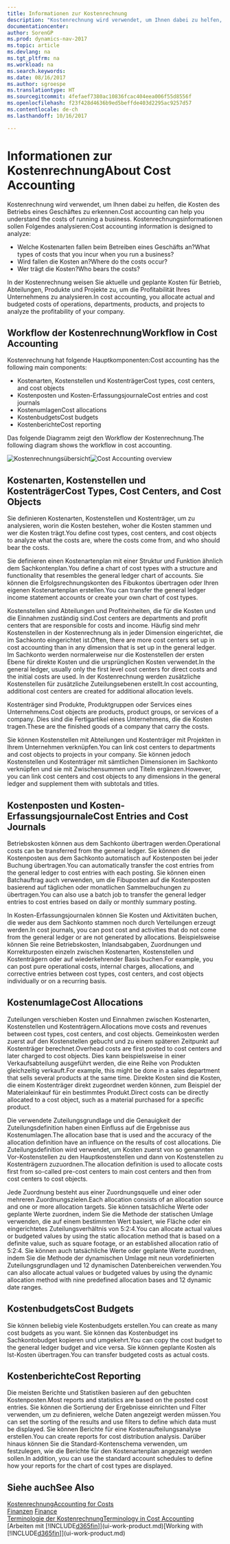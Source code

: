 ```yaml
---
title: Informationen zur Kostenrechnung
description: "Kostenrechnung wird verwendet, um Ihnen dabei zu helfen, die Kosten des Betriebs eines Geschäftes zu erkennen."
documentationcenter: 
author: SorenGP
ms.prod: dynamics-nav-2017
ms.topic: article
ms.devlang: na
ms.tgt_pltfrm: na
ms.workload: na
ms.search.keywords: 
ms.date: 08/16/2017
ms.author: sgroespe
ms.translationtype: HT
ms.sourcegitcommit: 4fefaef7380ac10836fcac404eea006f55d8556f
ms.openlocfilehash: f23f428d4636b9ed5beffde403d2295ac9257d57
ms.contentlocale: de-ch
ms.lasthandoff: 10/16/2017

---
```

# <a name="about-cost-accounting"></a><span data-ttu-id="158c1-103">Informationen zur Kostenrechnung</span><span class="sxs-lookup"><span data-stu-id="158c1-103">About Cost Accounting</span></span>
<span data-ttu-id="158c1-104">Kostenrechnung wird verwendet, um Ihnen dabei zu helfen, die Kosten des Betriebs eines Geschäftes zu erkennen.</span><span class="sxs-lookup"><span data-stu-id="158c1-104">Cost accounting can help you understand the costs of running a business.</span></span> <span data-ttu-id="158c1-105">Kostenrechnungsinformationen sollen Folgendes analysieren:</span><span class="sxs-lookup"><span data-stu-id="158c1-105">Cost accounting information is designed to analyze:</span></span>  

-   <span data-ttu-id="158c1-106">Welche Kostenarten fallen beim Betreiben eines Geschäfts an?</span><span class="sxs-lookup"><span data-stu-id="158c1-106">What types of costs that you incur when you run a business?</span></span>  
-   <span data-ttu-id="158c1-107">Wird fallen die Kosten an?</span><span class="sxs-lookup"><span data-stu-id="158c1-107">Where do the costs occur?</span></span>  
-   <span data-ttu-id="158c1-108">Wer trägt die Kosten?</span><span class="sxs-lookup"><span data-stu-id="158c1-108">Who bears the costs?</span></span>  

<span data-ttu-id="158c1-109">In der Kostenrechnung weisen Sie aktuelle und geplante Kosten für Betrieb, Abteilungen, Produkte und Projekte zu, um die Profitabilität Ihres Unternehmens zu analysieren.</span><span class="sxs-lookup"><span data-stu-id="158c1-109">In cost accounting, you allocate actual and budgeted costs of operations, departments, products, and projects to analyze the profitability of your company.</span></span>  

## <a name="workflow-in-cost-accounting"></a><span data-ttu-id="158c1-110">Workflow der Kostenrechnung</span><span class="sxs-lookup"><span data-stu-id="158c1-110">Workflow in Cost Accounting</span></span>  
<span data-ttu-id="158c1-111">Kostenrechnung hat folgende Hauptkomponenten:</span><span class="sxs-lookup"><span data-stu-id="158c1-111">Cost accounting has the following main components:</span></span>  

-   <span data-ttu-id="158c1-112">Kostenarten, Kostenstellen und Kostenträger</span><span class="sxs-lookup"><span data-stu-id="158c1-112">Cost types, cost centers, and cost objects</span></span>  
-   <span data-ttu-id="158c1-113">Kostenposten und Kosten-Erfassungsjournale</span><span class="sxs-lookup"><span data-stu-id="158c1-113">Cost entries and cost journals</span></span>  
-   <span data-ttu-id="158c1-114">Kostenumlagen</span><span class="sxs-lookup"><span data-stu-id="158c1-114">Cost allocations</span></span>  
-   <span data-ttu-id="158c1-115">Kostenbudgets</span><span class="sxs-lookup"><span data-stu-id="158c1-115">Cost budgets</span></span>
-   <span data-ttu-id="158c1-116">Kostenberichte</span><span class="sxs-lookup"><span data-stu-id="158c1-116">Cost reporting</span></span>  

<span data-ttu-id="158c1-117">Das folgende Diagramm zeigt den Workflow der Kostenrechnung.</span><span class="sxs-lookup"><span data-stu-id="158c1-117">The following diagram shows the workflow in cost accounting.</span></span>  

<span data-ttu-id="158c1-118">![Kostenrechnungsübersicht](media/costaccountingoverview.png "CostAccountingOverview")</span><span class="sxs-lookup"><span data-stu-id="158c1-118">![Cost Accounting overview](media/costaccountingoverview.png "CostAccountingOverview")</span></span>  

## <a name="cost-types-cost-centers-and-cost-objects"></a><span data-ttu-id="158c1-119">Kostenarten, Kostenstellen und Kostenträger</span><span class="sxs-lookup"><span data-stu-id="158c1-119">Cost Types, Cost Centers, and Cost Objects</span></span>  
<span data-ttu-id="158c1-120">Sie definieren Kostenarten, Kostenstellen und Kostenträger, um zu analysieren, worin die Kosten bestehen, woher die Kosten stammen und wer die Kosten trägt.</span><span class="sxs-lookup"><span data-stu-id="158c1-120">You define cost types, cost centers, and cost objects to analyze what the costs are, where the costs come from, and who should bear the costs.</span></span>  

<span data-ttu-id="158c1-121">Sie definieren einen Kostenartenplan mit einer Struktur und Funktion ähnlich dem Sachkontenplan.</span><span class="sxs-lookup"><span data-stu-id="158c1-121">You define a chart of cost types with a structure and functionality that resembles the general ledger chart of accounts.</span></span> <span data-ttu-id="158c1-122">Sie können die Erfolgsrechnungskonten des Fibukontos übertragen oder Ihren eigenen Kostenartenplan erstellen.</span><span class="sxs-lookup"><span data-stu-id="158c1-122">You can transfer the general ledger income statement accounts or create your own chart of cost types.</span></span>  

<span data-ttu-id="158c1-123">Kostenstellen sind Abteilungen und Profiteinheiten, die für die Kosten und die Einnahmen zuständig sind.</span><span class="sxs-lookup"><span data-stu-id="158c1-123">Cost centers are departments and profit centers that are responsible for costs and income.</span></span> <span data-ttu-id="158c1-124">Häufig sind mehr Kostenstellen in der Kostenrechnung als in jeder Dimension eingerichtet, die im Sachkonto eingerichtet ist.</span><span class="sxs-lookup"><span data-stu-id="158c1-124">Often, there are more cost centers set up in cost accounting than in any dimension that is set up in the general ledger.</span></span> <span data-ttu-id="158c1-125">Im Sachkonto werden normalerweise nur die Kostenstellen der ersten Ebene für direkte Kosten und die ursprünglichen Kosten verwendet.</span><span class="sxs-lookup"><span data-stu-id="158c1-125">In the general ledger, usually only the first level cost centers for direct costs and the initial costs are used.</span></span> <span data-ttu-id="158c1-126">In der Kostenrechnung werden zusätzliche Kostenstellen für zusätzliche Zuteilungsebenen erstellt.</span><span class="sxs-lookup"><span data-stu-id="158c1-126">In cost accounting, additional cost centers are created for additional allocation levels.</span></span>  

<span data-ttu-id="158c1-127">Kostenträger sind Produkte, Produktgruppen oder Services eines Unternehmens.</span><span class="sxs-lookup"><span data-stu-id="158c1-127">Cost objects are products, product groups, or services of a company.</span></span> <span data-ttu-id="158c1-128">Dies sind die Fertigartikel eines Unternehmens, die die Kosten tragen.</span><span class="sxs-lookup"><span data-stu-id="158c1-128">These are the finished goods of a company that carry the costs.</span></span>  

<span data-ttu-id="158c1-129">Sie können Kostenstellen mit Abteilungen und Kostenträger mit Projekten in Ihrem Unternehmen verknüpfen.</span><span class="sxs-lookup"><span data-stu-id="158c1-129">You can link cost centers to departments and cost objects to projects in your company.</span></span> <span data-ttu-id="158c1-130">Sie können jedoch Kostenstellen und Kostenträger mit sämtlichen Dimensionen im Sachkonto verknüpfen und sie mit Zwischensummen und Titeln ergänzen.</span><span class="sxs-lookup"><span data-stu-id="158c1-130">However, you can link cost centers and cost objects to any dimensions in the general ledger and supplement them with subtotals and titles.</span></span>  

## <a name="cost-entries-and-cost-journals"></a><span data-ttu-id="158c1-131">Kostenposten und Kosten-Erfassungsjournale</span><span class="sxs-lookup"><span data-stu-id="158c1-131">Cost Entries and Cost Journals</span></span>  
<span data-ttu-id="158c1-132">Betriebskosten können aus dem Sachkonto übertragen werden.</span><span class="sxs-lookup"><span data-stu-id="158c1-132">Operational costs can be transferred from the general ledger.</span></span> <span data-ttu-id="158c1-133">Sie können die Kostenposten aus dem Sachkonto automatisch auf Kostenposten bei jeder Buchung übertragen.</span><span class="sxs-lookup"><span data-stu-id="158c1-133">You can automatically transfer the cost entries from the general ledger to cost entries with each posting.</span></span> <span data-ttu-id="158c1-134">Sie können einen Batchauftrag auch verwenden, um die Fibuposten auf die Kostenposten basierend auf täglichen oder monatlichen Sammelbuchungen zu übertragen.</span><span class="sxs-lookup"><span data-stu-id="158c1-134">You can also use a batch job to transfer the general ledger entries to cost entries based on daily or monthly summary posting.</span></span>  

<span data-ttu-id="158c1-135">In Kosten-Erfassungsjournalen können Sie Kosten und Aktivitäten buchen, die weder aus dem Sachkonto stammen noch durch Verteilungen erzeugt werden.</span><span class="sxs-lookup"><span data-stu-id="158c1-135">In cost journals, you can post cost and activities that do not come from the general ledger or are not generated by allocations.</span></span> <span data-ttu-id="158c1-136">Beispielsweise können Sie reine Betriebskosten, Inlandsabgaben, Zuordnungen und Korrekturposten einzeln zwischen Kostenarten, Kostenstellen und Kostenträgern oder auf wiederkehrender Basis buchen.</span><span class="sxs-lookup"><span data-stu-id="158c1-136">For example, you can post pure operational costs, internal charges, allocations, and corrective entries between cost types, cost centers, and cost objects individually or on a recurring basis.</span></span>  

## <a name="cost-allocations"></a><span data-ttu-id="158c1-137">Kostenumlage</span><span class="sxs-lookup"><span data-stu-id="158c1-137">Cost Allocations</span></span>  
<span data-ttu-id="158c1-138">Zuteilungen verschieben Kosten und Einnahmen zwischen Kostenarten, Kostenstellen und Kostenträgern.</span><span class="sxs-lookup"><span data-stu-id="158c1-138">Allocations move costs and revenues between cost types, cost centers, and cost objects.</span></span> <span data-ttu-id="158c1-139">Gemeinkosten werden zuerst auf den Kostenstellen gebucht und zu einem späteren Zeitpunkt auf Kostenträger berechnet.</span><span class="sxs-lookup"><span data-stu-id="158c1-139">Overhead costs are first posted to cost centers and later charged to cost objects.</span></span> <span data-ttu-id="158c1-140">Dies kann beispielsweise in einer Verkaufsabteilung ausgeführt werden, die eine Reihe von Produkten gleichzeitig verkauft.</span><span class="sxs-lookup"><span data-stu-id="158c1-140">For example, this might be done in a sales department that sells several products at the same time.</span></span> <span data-ttu-id="158c1-141">Direkte Kosten sind die Kosten, die einem Kostenträger direkt zugeordnet werden können, zum Beispiel der Materialeinkauf für ein bestimmtes Produkt.</span><span class="sxs-lookup"><span data-stu-id="158c1-141">Direct costs can be directly allocated to a cost object, such as a material purchased for a specific product.</span></span>  

<span data-ttu-id="158c1-142">Die verwendete Zuteilungsgrundlage und die Genauigkeit der Zuteilungsdefinition haben einen Einfluss auf die Ergebnisse aus Kostenumlagen.</span><span class="sxs-lookup"><span data-stu-id="158c1-142">The allocation base that is used and the accuracy of the allocation definition have an influence on the results of cost allocations.</span></span> <span data-ttu-id="158c1-143">Die Zuteilungsdefinition wird verwendet, um Kosten zuerst von so genannten Vor-Kostenstellen zu den Hauptkostenstellen und dann von Kostenstellen zu Kostenträgern zuzuordnen.</span><span class="sxs-lookup"><span data-stu-id="158c1-143">The allocation definition is used to allocate costs first from so-called pre-cost centers to main cost centers and then from cost centers to cost objects.</span></span>  

<span data-ttu-id="158c1-144">Jede Zuordnung besteht aus einer Zuordnungsquelle und einer oder mehreren Zuordnungszielen.</span><span class="sxs-lookup"><span data-stu-id="158c1-144">Each allocation consists of an allocation source and one or more allocation targets.</span></span> <span data-ttu-id="158c1-145">Sie können tatsächliche Werte oder geplante Werte zuordnen, indem Sie die Methode der statischen Umlage verwenden, die auf einem bestimmten Wert basiert, wie Fläche oder ein eingerichtetes Zuteilungsverhältnis von 5:2:4.</span><span class="sxs-lookup"><span data-stu-id="158c1-145">You can allocate actual values or budgeted values by using the static allocation method that is based on a definite value, such as square footage, or an established allocation ratio of 5:2:4.</span></span> <span data-ttu-id="158c1-146">Sie können auch tatsächliche Werte oder geplante Werte zuordnen, indem Sie die Methode der dynamischen Umlage mit neun vordefinierten Zuteilungsgrundlagen und 12 dynamischen Datenbereichen verwenden.</span><span class="sxs-lookup"><span data-stu-id="158c1-146">You can also allocate actual values or budgeted values by using the dynamic allocation method with nine predefined allocation bases and 12 dynamic date ranges.</span></span>  

## <a name="cost-budgets"></a><span data-ttu-id="158c1-147">Kostenbudgets</span><span class="sxs-lookup"><span data-stu-id="158c1-147">Cost Budgets</span></span>  
<span data-ttu-id="158c1-148">Sie können beliebig viele Kostenbudgets erstellen.</span><span class="sxs-lookup"><span data-stu-id="158c1-148">You can create as many cost budgets as you want.</span></span> <span data-ttu-id="158c1-149">Sie können das Kostenbudget ins Sachkontobudget kopieren und umgekehrt.</span><span class="sxs-lookup"><span data-stu-id="158c1-149">You can copy the cost budget to the general ledger budget and vice versa.</span></span> <span data-ttu-id="158c1-150">Sie können geplante Kosten als Ist-Kosten übertragen.</span><span class="sxs-lookup"><span data-stu-id="158c1-150">You can transfer budgeted costs as actual costs.</span></span>  

## <a name="cost-reporting"></a><span data-ttu-id="158c1-151">Kostenberichte</span><span class="sxs-lookup"><span data-stu-id="158c1-151">Cost Reporting</span></span>  
<span data-ttu-id="158c1-152">Die meisten Berichte und Statistiken basieren auf den gebuchten Kostenposten.</span><span class="sxs-lookup"><span data-stu-id="158c1-152">Most reports and statistics are based on the posted cost entries.</span></span> <span data-ttu-id="158c1-153">Sie können die Sortierung der Ergebnisse einrichten und Filter verwenden, um zu definieren, welche Daten angezeigt werden müssen.</span><span class="sxs-lookup"><span data-stu-id="158c1-153">You can set the sorting of the results and use filters to define which data must be displayed.</span></span> <span data-ttu-id="158c1-154">Sie können Berichte für eine Kostenaufteilungsanalyse erstellen.</span><span class="sxs-lookup"><span data-stu-id="158c1-154">You can create reports for cost distribution analysis.</span></span> <span data-ttu-id="158c1-155">Darüber hinaus können Sie die Standard-Kontenschema verwenden, um festzulegen, wie die Berichte für den Kostenartenplan angezeigt werden sollen.</span><span class="sxs-lookup"><span data-stu-id="158c1-155">In addition, you can use the standard account schedules to define how your reports for the chart of cost types are displayed.</span></span>  

## <a name="see-also"></a><span data-ttu-id="158c1-156">Siehe auch</span><span class="sxs-lookup"><span data-stu-id="158c1-156">See Also</span></span>  
 [<span data-ttu-id="158c1-157">Kostenrechnung</span><span class="sxs-lookup"><span data-stu-id="158c1-157">Accounting for Costs</span></span>](finance-manage-cost-accounting.md)  
 <span data-ttu-id="158c1-158">[Finanzen](finance.md) </span><span class="sxs-lookup"><span data-stu-id="158c1-158">[Finance](finance.md) </span></span>  
 [<span data-ttu-id="158c1-159">Terminologie der Kostenrechnung</span><span class="sxs-lookup"><span data-stu-id="158c1-159">Terminology in Cost Accounting</span></span>](finance-terminology-in-cost-accounting.md)  
 <span data-ttu-id="158c1-160">[Arbeiten mit [!INCLUDE[d365fin](includes/d365fin_md.md)]](ui-work-product.md)</span><span class="sxs-lookup"><span data-stu-id="158c1-160">[Working with [!INCLUDE[d365fin](includes/d365fin_md.md)]](ui-work-product.md)</span></span>

